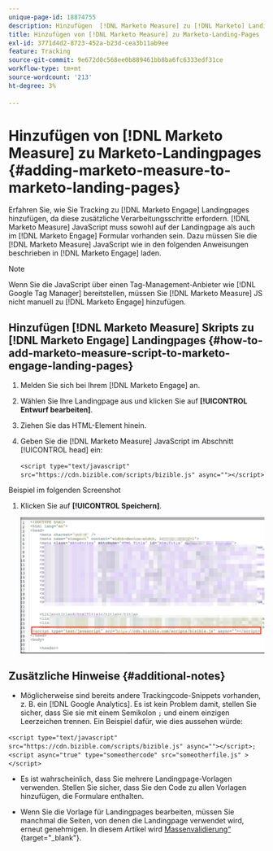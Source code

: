 ```yaml
---
unique-page-id: 18874755
description: Hinzufügen  [!DNL Marketo Measure] zu [!DNL Marketo] Landingpages - [!DNL Marketo Measure]
title: Hinzufügen von [!DNL Marketo Measure] zu Marketo-Landing-Pages
exl-id: 3771d4d2-8723-452a-b23d-cea3b11ab9ee
feature: Tracking
source-git-commit: 9e672d0c568ee0b889461bb8ba6fc6333edf31ce
workflow-type: tm+mt
source-wordcount: '213'
ht-degree: 3%

---
```


# Hinzufügen von [!DNL Marketo Measure] zu Marketo-Landingpages {#adding-marketo-measure-to-marketo-landing-pages}

Erfahren Sie, wie Sie Tracking zu [!DNL Marketo Engage] Landingpages hinzufügen, da diese zusätzliche Verarbeitungsschritte erfordern. [!DNL Marketo Measure] JavaScript muss sowohl auf der Landingpage als auch im [!DNL Marketo Engage] Formular vorhanden sein. Dazu müssen Sie die [!DNL Marketo Measure] JavaScript wie in den folgenden Anweisungen beschrieben in [!DNL Marketo Engage] laden.

>[!NOTE]
>
>Wenn Sie die JavaScript über einen Tag-Management-Anbieter wie [!DNL Google Tag Manager] bereitstellen, müssen Sie [!DNL Marketo Measure] JS nicht manuell zu [!DNL Marketo Engage] hinzufügen.

## Hinzufügen [!DNL Marketo Measure] Skripts zu [!DNL Marketo Engage] Landingpages {#how-to-add-marketo-measure-script-to-marketo-engage-landing-pages}

1. Melden Sie sich bei Ihrem [!DNL Marketo Engage] an.
1. Wählen Sie Ihre Landingpage aus und klicken Sie auf **[!UICONTROL Entwurf bearbeiten]**.
1. Ziehen Sie das HTML-Element hinein.
1. Geben Sie die [!DNL Marketo Measure] JavaScript im Abschnitt [!UICONTROL head] ein:

   `<script type="text/javascript" src="https://cdn.bizible.com/scripts/bizible.js" async=""></script>`

Beispiel im folgenden Screenshot

1. Klicken Sie auf **[!UICONTROL Speichern]**.

   ![](assets/adding-bizible-to-marketo-landing-pages-1.png)

## Zusätzliche Hinweise {#additional-notes}

* Möglicherweise sind bereits andere Trackingcode-Snippets vorhanden, z. B. ein [!DNL Google Analytics]. Es ist kein Problem damit, stellen Sie sicher, dass Sie sie mit einem Semikolon `;` und einem einzigen Leerzeichen trennen. Ein Beispiel dafür, wie dies aussehen würde:

`<script type="text/javascript" src="https://cdn.bizible.com/scripts/bizible.js" async=""></script>; <script async="true" type="someothercode" src="someotherfile.js" ></script>`

* Es ist wahrscheinlich, dass Sie mehrere Landingpage-Vorlagen verwenden. Stellen Sie sicher, dass Sie den Code zu allen Vorlagen hinzufügen, die Formulare enthalten.

* Wenn Sie die Vorlage für Landingpages bearbeiten, müssen Sie manchmal die Seiten, von denen die Landingpage verwendet wird, erneut genehmigen. In diesem Artikel wird [Massenvalidierung“ ](https://experienceleague.adobe.com/docs/marketo/using/product-docs/demand-generation/landing-pages/landing-page-actions/approve-multiple-landing-pages-at-once.html?lang=de){target="_blank"}.
